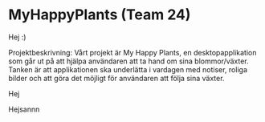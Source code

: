 # MyHappyPlants (Team 24)

Hej :)


Projektbeskrivning:
Vårt projekt är My Happy Plants, en desktopapplikation som går ut på att hjälpa användaren att ta hand om sina blommor/växter.
Tanken är att applikationen ska underlätta i vardagen med notiser, roliga bilder och att göra det möjligt för användaren att följa sina växter. 

Hej

Hejsannn
